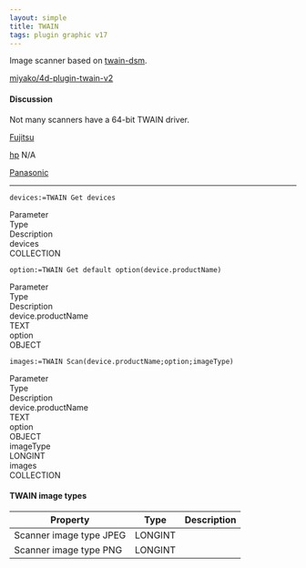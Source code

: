 ```yaml
---
layout: simple
title: TWAIN
tags: plugin graphic v17
---
```


Image scanner based on [twain-dsm](https://github.com/twain/twain-dsm).

<!--more-->

[miyako/4d-plugin-twain-v2](https://github.com/miyako/4d-plugin-twain-v2)

#### Discussion

Not many scanners have a 64-bit TWAIN driver.

[Fujitsu](https://www.fujitsu.com/global/support/products/computing/peripheral/scanners/fi/software/fi6x30-fi6x40-ps-ip-twain64.html)

[hp](#) N/A

[Panasonic](https://panasonic.net/cns/pcc/support/scanner/download.html)

---

```
devices:=TWAIN Get devices
```

<div class="grid">
  <div class="syntax-th cell cell--2">Parameter</div>
  <div class="syntax-th cell cell--2">Type</div>
  <div class="syntax-th cell cell--8">Description</div>
  <div class="syntax-td cell cell--2">devices</div>
  <div class="syntax-td cell cell--2">COLLECTION</div>
  <div class="syntax-td cell cell--8"></div>   
</div>

```
option:=TWAIN Get default option(device.productName)
```

<div class="grid">
  <div class="syntax-th cell cell--2">Parameter</div>
  <div class="syntax-th cell cell--2">Type</div>
  <div class="syntax-th cell cell--8">Description</div>
  <div class="syntax-td cell cell--2">device.productName</div>
  <div class="syntax-td cell cell--2">TEXT</div>
  <div class="syntax-td cell cell--8"></div>   
  <div class="syntax-td cell cell--2">option</div>
  <div class="syntax-td cell cell--2">OBJECT</div>
  <div class="syntax-td cell cell--8"></div>   
</div>

```
images:=TWAIN Scan(device.productName;option;imageType)
```

<div class="grid">
  <div class="syntax-th cell cell--2">Parameter</div>
  <div class="syntax-th cell cell--2">Type</div>
  <div class="syntax-th cell cell--8">Description</div>
  <div class="syntax-td cell cell--2">device.productName</div>
  <div class="syntax-td cell cell--2">TEXT</div>
  <div class="syntax-td cell cell--8"></div>   
  <div class="syntax-td cell cell--2">option</div>
  <div class="syntax-td cell cell--2">OBJECT</div>
  <div class="syntax-td cell cell--8"></div>   
  <div class="syntax-td cell cell--2">imageType</div>
  <div class="syntax-td cell cell--2">LONGINT</div>
  <div class="syntax-td cell cell--8"></div>   
  <div class="syntax-td cell cell--2">images</div>
  <div class="syntax-td cell cell--2">COLLECTION</div>
  <div class="syntax-td cell cell--8"></div>  
</div>

#### TWAIN image types

Property|Type|Description
------------|------|----
Scanner image type JPEG|LONGINT|
Scanner image type PNG|LONGINT|


